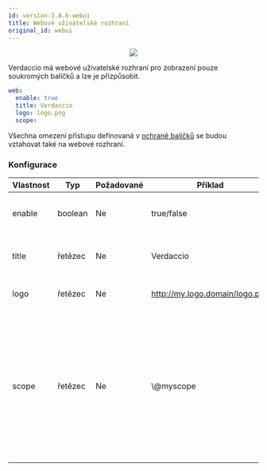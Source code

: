 ```yaml
---
id: version-3.8.6-webui
title: Webové uživatelské rozhraní
original_id: webui
---
```



<p align="center"><img src="https://github.com/verdaccio/verdaccio/blob/master/assets/gif/verdaccio_big_30.gif?raw=true"></p>

Verdaccio má webové uživatelské rozhraní pro zobrazení pouze soukromých balíčků a lze je přizpůsobit.

```yaml
web:
  enable: true
  title: Verdaccio
  logo: logo.png
  scope:
```

Všechna omezení přístupu definovaná v [ochraně balíčků](protect-your-dependencies.md) se budou vztahovat také na webové rozhraní.

### Konfigurace

| Vlastnost | Typ     | Požadované | Příklad                        | Podpora | Popis                                                                                                                                                |
| --------- | ------- | ---------- | ------------------------------ | ------- | ---------------------------------------------------------------------------------------------------------------------------------------------------- |
| enable    | boolean | Ne         | true/false                     | všechny | povolit zobrazení webového rozhraní                                                                                                                  |
| title     | řetězec | Ne         | Verdaccio                      | všechny | Popis názvu hlavičky HTML                                                                                                                            |
| logo      | řetězec | Ne         | http://my.logo.domain/logo.png | všechny | a URI where logo is located                                                                                                                          |
| scope     | řetězec | Ne         | \\@myscope                   | všechny | If you're using this registry for a specific module scope, specify that scope to set it in the webui instructions header (note: escape @ with \\@) |